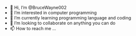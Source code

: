 - 👋 Hi, I’m @BruceWayne002
- 👀 I’m interested in computer programming
- 🌱 I’m currently learning programming language and coding
- 💞️ I’m looking to collaborate on anything you can do 
- 📫 How to reach me ...

<!---
BruceWayne002/BruceWayne002 is a ✨ special ✨ repository because its `README.md` (this file) appears on your GitHub profile.
You can click the Preview link to take a look at your changes.
--->
